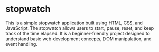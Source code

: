 # stopwatch
This is a simple stopwatch application built using HTML, CSS, and JavaScript. The stopwatch allows users to start, pause, reset, and keep track of the time elapsed. It is a beginner-friendly project designed to understand basic web development concepts, DOM manipulation, and event handling.
